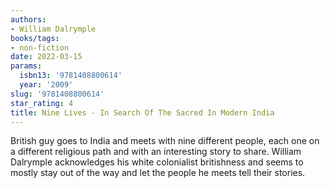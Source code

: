 ```yaml
---
authors:
- William Dalrymple
books/tags:
- non-fiction
date: 2022-03-15
params:
  isbn13: '9781408800614'
  year: '2009'
slug: '9781408800614'
star_rating: 4
title: Nine Lives - In Search Of The Sacred In Modern India
---
```


British guy goes to India and meets with nine different people, each one on a different religious path and with an interesting story to share. William Dalrymple acknowledges his white colonialist britishness and seems to mostly stay out of the way and let the people he meets tell their stories.

<!--more-->